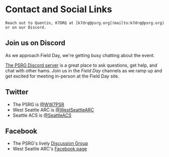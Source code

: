 # Contact and Social Links

```{admonition} Questions ?
Reach out to Quentin, K7DRQ at [k7drq@psrg.org](mailto:k7drq@psrg.org) or on our Discord.
```

## Join us on Discord

As we approach Field Day, we're getting busy chatting about the event.

[The PSRG Discord server](https://discord.gg/zH7MM7qz) is a great place to ask questions, get help, and chat with other hams. Join us in the *Field Day* channels as we ramp up and get excited for meeting in-person at the Field Day site.

## Twitter

- The PSRG is [@WW7PSR](https://twitter.com/ww7psr)
- West Seattle ARC is [@WestSeattleARC](https://twitter.com/westseattlearc)
- Seattle ACS is [@SeattleACS](https://twitter.com/SeattleACS)

## Facebook

- The PSRG's lively [Discussion Group](https://www.facebook.com/groups/ww7psr/)
- West Seattle ARC's [Facebook page](https://www.facebook.com/westseattlearc/)
